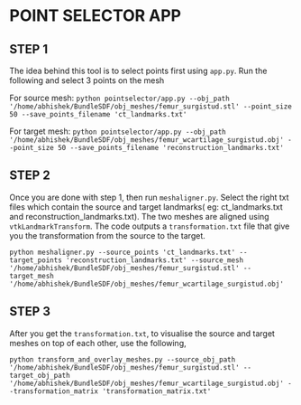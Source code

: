 # POINT SELECTOR APP

## STEP 1

The idea behind this tool is to select points first using ```app.py```. Run the following and select 3 points on the mesh

For source mesh:
```python pointselector/app.py --obj_path '/home/abhishek/BundleSDF/obj_meshes/femur_surgistud.stl' --point_size 50 --save_points_filename 'ct_landmarks.txt'```

For target mesh:
```python pointselector/app.py --obj_path '/home/abhishek/BundleSDF/obj_meshes/femur_wcartilage_surgistud.obj' --point_size 50 --save_points_filename 'reconstruction_landmarks.txt'```

## STEP 2

Once you are done with step 1, then run ```meshaligner.py```. Select the right txt files which contain the source and target landmarks( eg: ct_landmarks.txt and reconstruction_landmarks.txt). The two meshes are aligned using ```vtkLandmarkTransform```. The code outputs a ```transformation.txt``` file that give you the transformation from the source to the target. 

```python meshaligner.py --source_points 'ct_landmarks.txt' --target_points 'reconstruction_landmarks.txt' --source_mesh '/home/abhishek/BundleSDF/obj_meshes/femur_surgistud.stl' --target_mesh '/home/abhishek/BundleSDF/obj_meshes/femur_wcartilage_surgistud.obj' ```

## STEP 3

After you get the ```transformation.txt```, to visualise the source and target meshes on top of each other, use the following, 

```python transform_and_overlay_meshes.py --source_obj_path '/home/abhishek/BundleSDF/obj_meshes/femur_surgistud.stl' --target_obj_path '/home/abhishek/BundleSDF/obj_meshes/femur_wcartilage_surgistud.obj' --transformation_matrix 'transformation_matrix.txt'  ```






